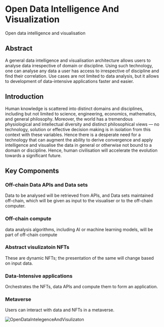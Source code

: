 # Open Data Intelligence And Visualization
Open data intelligence and visualisation 

## Abstract
A general data intelligence and visualisation architecture allows users to analyse data irrespective of domain or discipline. Using such technology, one can analyse any data a user has access to irrespective of discipline and find their correlation. Use cases are not limited to data analysis, but it allows to development of data-intensive applications faster and easier.  

## Introduction
Human knowledge is scattered into distinct domains and disciplines, including but not limited to science, engineering, economics, mathematics, and general philosophy. Moreover, the world has a tremendous physiological and intellectual diversity and distinct philosophical views — no technology, solution or effective decision making is in isolation from this context with these variables. Hence there is a desperate need for a technology that can augment the ability to derive convergence and apply intelligence and visualise the data in general or otherwise not bound to a domain or discipline. Hence, human civilisation will accelerate the evolution towards a significant future.

## Key Components

### Off-chain Data APIs and Data sets
Data to be analysed will be retrieved from APIs, and Data sets maintained off-chain, which will be given as input to the visualiser or to the off-chain computer. 

### Off-chain compute
data analysis algorithms, including  AI or machine learning models, will be part of off-chain compute

### Abstract visulizatoin NFTs
These are dynamic NFTs; the presentation of the same will change based on input data.

### Data-Intensive applications 
Orchestrates the NFTs, data APIs and compute them to form an application.

### Metaverse
Users can interact with data and NFTs in a metaverse. 


![OpenDataIntelegenceAndVisulizaton](https://user-images.githubusercontent.com/13312112/147391437-f7a36773-c736-45ca-9bac-d743ab198a8f.jpeg)
